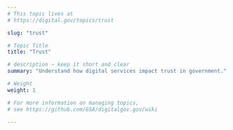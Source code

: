 ```yaml
---
# This topic lives at
# https://digital.gov/topics/trust

slug: "trust"

# Topic Title
title: "Trust"

# description — keep it short and clear
summary: "Understand how digital services impact trust in government."

# Weight
weight: 1

# For more information on managing topics,
# see https://github.com/GSA/digitalgov.gov/wiki

---
```

